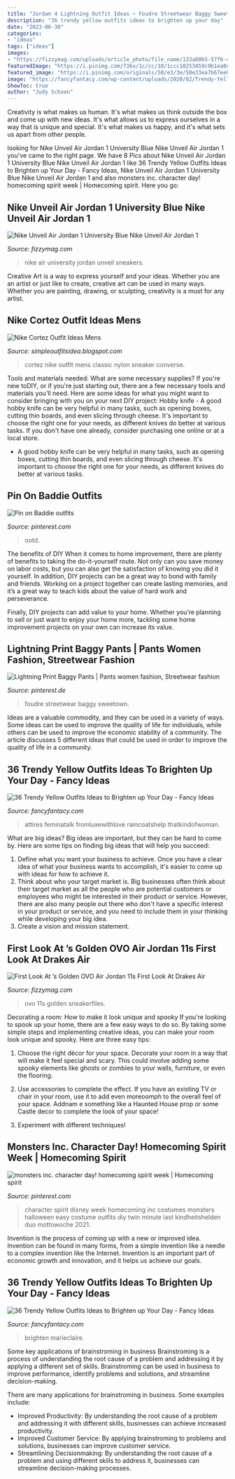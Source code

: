 ```yaml
---
title: "Jordan 4 Lightning Outfit Ideas ~ Foudre Streetwear Baggy Sweetown"
description: "36 trendy yellow outfits ideas to brighten up your day"
date: "2023-06-30"
categories:
- "ideas"
tags: ["ideas"]
images:
- "https://fizzymag.com/uploads/article_photo/file_name/133a80b5-57f6-4b56-be30-841f303eb7bd/nike-air-jordan-1-sneakers-university-blue-1.jpg"
featuredImage: "https://i.pinimg.com/736x/1c/cc/10/1ccc10253459c9b1ea0c2eed71b8b5e7.jpg"
featured_image: "https://i.pinimg.com/originals/50/e3/3e/50e33ea7b67ee00ae1e3f25c41531bfa.jpg"
image: "https://fancyfantacy.com/wp-content/uploads/2020/02/Trendy-Yellow-Outfits-Ideas-to-Brighten-up-Your-Day-22.jpg"
ShowToc: true
author: "Judy Schoen"
---
```



Creativity is what makes us human. It's what makes us think outside the box and come up with new ideas. It's what allows us to express ourselves in a way that is unique and special. It's what makes us happy, and it's what sets us apart from other people.

	

		
looking for Nike Unveil Air Jordan 1 University Blue Nike Unveil Air Jordan 1 you've came to the right page. We have 8 Pics about Nike Unveil Air Jordan 1 University Blue Nike Unveil Air Jordan 1 like 36 Trendy Yellow Outfits Ideas to Brighten up Your Day - Fancy Ideas, Nike Unveil Air Jordan 1 University Blue Nike Unveil Air Jordan 1 and also monsters inc. character day! homecoming spirit week | Homecoming spirit. Here you go:
		
    
## Nike Unveil Air Jordan 1 University Blue Nike Unveil Air Jordan 1

<img loading=lazy src="https://fizzymag.com/uploads/article_photo/file_name/133a80b5-57f6-4b56-be30-841f303eb7bd/nike-air-jordan-1-sneakers-university-blue-1.jpg" onerror="this.onerror=null;this.src='https://tse4.mm.bing.net/th?id=OIP.Owtcpf65s0czk_MtT-I16AHaE8&amp;pid=15.1';" alt="Nike Unveil Air Jordan 1 University Blue Nike Unveil Air Jordan 1">

_Source: fizzymag.com_

>nike air university jordan unveil sneakers. 

	

Creative Art is a way to express yourself and your ideas. Whether you are an artist or just like to create, creative art can be used in many ways. Whether you are painting, drawing, or sculpting, creativity is a must for any artist.

    
## Nike Cortez Outfit Ideas Mens

<img loading=lazy src="https://i.pinimg.com/originals/ac/11/e0/ac11e0685ac42e9253116f0d8e8750c2.jpg" onerror="this.onerror=null;this.src='https://tse1.mm.bing.net/th?id=OIP.4EscWZ3swpCYHNzSUHGSngHaOt&amp;pid=15.1';" alt="Nike Cortez Outfit Ideas Mens">

_Source: simpleoutfitsidea.blogspot.com_

>cortez nike outfit mens classic nylon sneaker converse. 

	

Tools and materials needed: What are some necessary supplies?
If you're new toDIY, or if you're just starting out, there are a few necessary tools and materials you'll need. Here are some ideas for what you might want to consider bringing with you on your next DIY project:
Hobby knife - A good hobby knife can be very helpful in many tasks, such as opening boxes, cutting thin boards, and even slicing through cheese. It's important to choose the right one for your needs, as different knives do better at various tasks. If you don't have one already, consider purchasing one online or at a local store.

- A good hobby knife can be very helpful in many tasks, such as opening boxes, cutting thin boards, and even slicing through cheese. It's important to choose the right one for your needs, as different knives do better at various tasks.

    
## Pin On Baddie Outfits

<img loading=lazy src="https://i.pinimg.com/originals/50/e3/3e/50e33ea7b67ee00ae1e3f25c41531bfa.jpg" onerror="this.onerror=null;this.src='https://tse3.mm.bing.net/th?id=OIP.lvsumC3ximikkQReu6xqnwHaJ4&amp;pid=15.1';" alt="Pin on Baddie outfits">

_Source: pinterest.com_

>ootd. 

	

The benefits of DIY
When it comes to home improvement, there are plenty of benefits to taking the do-it-yourself route. Not only can you save money on labor costs, but you can also get the satisfaction of knowing you did it yourself.
In addition, DIY projects can be a great way to bond with family and friends. Working on a project together can create lasting memories, and it’s a great way to teach kids about the value of hard work and perseverance.

Finally, DIY projects can add value to your home. Whether you’re planning to sell or just want to enjoy your home more, tackling some home improvement projects on your own can increase its value.

    
## Lightning Print Baggy Pants | Pants Women Fashion, Streetwear Fashion

<img loading=lazy src="https://i.pinimg.com/736x/1c/cc/10/1ccc10253459c9b1ea0c2eed71b8b5e7.jpg" onerror="this.onerror=null;this.src='https://tse1.mm.bing.net/th?id=OIP.HimafxNalBIOJMGyZ8gkUQHaHa&amp;pid=15.1';" alt="Lightning Print Baggy Pants | Pants women fashion, Streetwear fashion">

_Source: pinterest.de_

>foudre streetwear baggy sweetown. 

	

Ideas are a valuable commodity, and they can be used in a variety of ways. Some ideas can be used to improve the quality of life for individuals, while others can be used to improve the economic stability of a community. The article discusses 5 different ideas that could be used in order to improve the quality of life in a community.

    
## 36 Trendy Yellow Outfits Ideas To Brighten Up Your Day - Fancy Ideas

<img loading=lazy src="https://fancyfantacy.com/wp-content/uploads/2020/02/Trendy-Yellow-Outfits-Ideas-to-Brighten-up-Your-Day-22.jpg" onerror="this.onerror=null;this.src='https://tse3.mm.bing.net/th?id=OIP.s3qWdaDXqHzOS919S4DmCwHaLH&amp;pid=15.1';" alt="36 Trendy Yellow Outfits Ideas to Brighten up Your Day - Fancy Ideas">

_Source: fancyfantacy.com_

>attires feminatalk fromluxewithlove raincoatshelp thatkindofwoman. 

	

What are big ideas?
Big ideas are important, but they can be hard to come by. Here are some tips on finding big ideas that will help you succeed: 
1. Define what you want your business to achieve. Once you have a clear idea of what your business wants to accomplish, it's easier to come up with ideas for how to achieve it. 
2. Think about who your target market is. Big businesses often think about their target market as all the people who are potential customers or employees who might be interested in their product or service. However, there are also many people out there who don't have a specific interest in your product or service, and you need to include them in your thinking while developing your big idea. 
3. Create a vision and mission statement.

    
## First Look At ’s Golden OVO Air Jordan 11s First Look At Drakes Air

<img loading=lazy src="https://fizzymag.com/uploads/article_photo/file_name/477830fd-9df1-4782-9ee4-4f62ed121885/OVO-jordan-air-11s-gold5.jpg" onerror="this.onerror=null;this.src='https://tse1.mm.bing.net/th?id=OIP.o9coaKn7we1vTJy48CI1awHaFG&amp;pid=15.1';" alt="First Look At ’s Golden OVO Air Jordan 11s First Look At Drakes Air">

_Source: fizzymag.com_

>ovo 11s golden sneakerfiles. 

	

Decorating a room: How to make it look unique and spooky
If you're looking to spook up your home, there are a few easy ways to do so. By taking some simple steps and implementing creative ideas, you can make your room look unique and spooky. Here are three easy tips:
1. Choose the right décor for your space. Decorate your room in a way that will make it feel special and scary. This could involve adding some spooky elements like ghosts or zombies to your walls, furniture, or even the flooring.

2. Use accessories to complete the effect. If you have an existing TV or chair in your room, use it to add even moreoomph to the overall feel of your space. Addnam e something like a Haunted House prop or some Castle decor to complete the look of your space!

3. Experiment with different techniques!

    
## Monsters Inc. Character Day! Homecoming Spirit Week | Homecoming Spirit

<img loading=lazy src="https://i.pinimg.com/originals/e7/78/97/e77897892a066d0faa4180b35f11d3d4.jpg" onerror="this.onerror=null;this.src='https://tse4.mm.bing.net/th?id=OIP.aveGc6JHpiH0D1LcbEbPcwHaHa&amp;pid=15.1';" alt="monsters inc. character day! homecoming spirit week | Homecoming spirit">

_Source: pinterest.com_

>character spirit disney week homecoming inc costumes monsters halloween easy costume outfits diy twin minute last kindheitshelden duo mottowoche 2021. 

	

Invention is the process of coming up with a new or improved idea. Invention can be found in many forms, from a simple invention like a needle to a complex invention like the Internet. Invention is an important part of economic growth and innovation, and it helps us achieve our goals.

    
## 36 Trendy Yellow Outfits Ideas To Brighten Up Your Day - Fancy Ideas

<img loading=lazy src="https://fancyfantacy.com/wp-content/uploads/2020/02/Trendy-Yellow-Outfits-Ideas-to-Brighten-up-Your-Day-21.jpg" onerror="this.onerror=null;this.src='https://tse3.mm.bing.net/th?id=OIP.PewIYN4o0JmOOAHJXOEfHwHaLH&amp;pid=15.1';" alt="36 Trendy Yellow Outfits Ideas to Brighten up Your Day - Fancy Ideas">

_Source: fancyfantacy.com_

>brighten marieclaire. 

	

Some key applications of brainstroming in business
Brainstroming is a process of understanding the root cause of a problem and addressing it by applying a different set of skills. Brainstroming can be used in business to improve performance, identify problems and solutions, and streamline decision-making.

There are many applications for brainstroming in business. Some examples include: 

- Improved Productivity: By understanding the root cause of a problem and addressing it with different skills, businesses can achieve increased productivity.
- Improved Customer Service: By applying brainstroming to problems and solutions, businesses can improve customer service.
- Streamlining Decisionmaking: By understanding the root cause of a problem and using different skills to address it, businesses can streamline decision-making processes.

